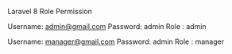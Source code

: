 Laravel 8 Role Permission

Username: admin@gmail.com
Password: admin
Role    : admin

Username: manager@gmail.com
Password: admin
Role    : manager